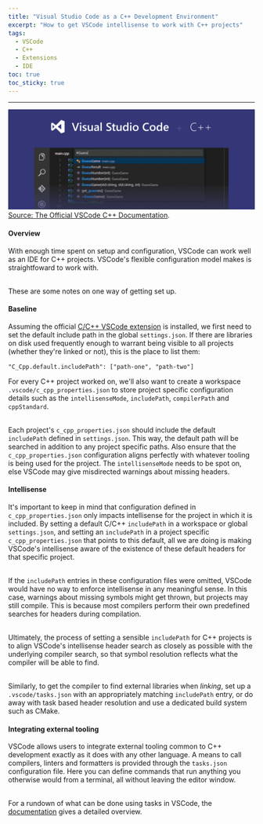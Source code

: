 ```yaml
---
title: "Visual Studio Code as a C++ Development Environment"
excerpt: "How to get VSCode intellisense to work with C++ projects"
tags:
  - VSCode
  - C++
  - Extensions
  - IDE
toc: true
toc_sticky: true
---
```


<!-- Load in a highlight.js theme for code blocks -->
<link rel="stylesheet" href="/assets/css/highlight/base16/gruvbox-dark-hard.min.css">

<hr>

<div class="article-content-start">
  <p class="article-text">
    <img class="article-text-image" src="/assets/images/vscode-cpp-2.png" alt="vscode-cpp-preview">
    <span class="article-text-image-caption">
      <a class="article-text-link" href="https://code.visualstudio.com/docs/languages/cpp">Source: The Official VSCode C++ Documentation</a>.
    </span>
  </p>
</div>

<h4 id="overview">Overview</h4>
<p class="article-text">
  With enough time spent on setup and configuration, VSCode can work well as an IDE for C++ projects. VSCode's flexible
  configuration model makes is straightfoward to work with.<br><br>

  These are some notes on one way of getting set up.
</p>

<h4 id="baseline">Baseline</h4>
<p class="article-text">
  Assuming the official
  <a class="article-text-link" href="https://marketplace.visualstudio.com/items?itemName=ms-vscode.cpptools">C/C++ VSCode extension</a>
  is installed, we first need to set the default include path in the global
  <code class="article-text">settings.json</code>. If there are libraries on disk used frequently enough to warrant
  being visible to all projects (whether they're linked or not), this is the place to list them:
</p>

<pre class="article-text"><code class="language-json">"C_Cpp.default.includePath": ["path-one", "path-two"]
</code></pre>

<p class="article-text">
  For every C++ project worked on, we'll also want to create a workspace
  <code class="article-text">.vscode/c_cpp_properties.json</code> to store project specific configuration details such
  as the <code class="article-text">intellisenseMode</code>, <code class="article-text">includePath</code>,
  <code class="article-text">compilerPath</code> and <code class="article-text">cppStandard</code>.<br><br>

  Each project's <code class="article-text">c_cpp_properties.json</code> should include the default
  <code class="article-text">includePath</code> defined in <code class="article-text">settings.json</code>. This way, the
  default path will be searched in addition to any project specific paths. Also ensure that the
  <code class="article-text">c_cpp_properties.json</code> configuration aligns perfectly with whatever tooling is being
  used for the project. The <code class="article-text">intellisenseMode</code> needs to be spot on, else VSCode may
  give misdirected warnings about missing headers.
</p>

<h4 id="intellisense">Intellisense</h4>
<p class="article-text">
  It's important to keep in mind that configuration defined in <code class="article-text">c_cpp_properties.json</code> only
  impacts intellisense for the project in which it is included. By setting a default C/C++
  <code class="article-text">includePath</code> in a workspace or global <code class="article-text">settings.json</code>,
  and setting an <code class="article-text">includePath</code> in a project specific
  <code class="article-text">c_cpp_properties.json</code> that points to this default, all we are doing is making
  VSCode's intellisense aware of the existence of these default headers for that specific project.<br><br>

  If the <code class="article-text">includePath</code> entries in these configuration files were omitted, VSCode would
  have no way to enforce intellisense in any meaningful sense. In this case, warnings about missing symbols might get
  thrown, but projects may still compile. This is because most compilers perform their own predefined searches for headers
  during compilation.<br><br>

  Ultimately, the process of setting a sensible <code class="article-text">includePath</code> for C++ projects is to align
  VSCode's intellisense header search as closely as possible with the underlying compiler search, so that symbol resolution
  reflects what the compiler will be able to find.<br><br>

  Similarly, to get the compiler to find external libraries when <i>linking</i>, set up a
  <code class="article-text">.vscode/tasks.json</code> with an appropriately matching
  <code class="article-text">includePath</code> entry, or do away with task based header resolution and use a dedicated
  build system such as CMake.
</p>

<h4 id="tooling">Integrating external tooling</h4>
<p class="article-text">
  VSCode allows users to integrate external tooling common to C++ development exactly as it does with any other language.
  A means to call compilers, linters and formatters is provided through the
  <code class="article-text">tasks.json</code> configuration file. Here you can define commands that run anything
  you otherwise would from a terminal, all without leaving the editor window.<br><br>

  For a rundown of what can be done using tasks in VSCode, the
  <a class="article-text-link" href="https://code.visualstudio.com/docs/editor/tasks">documentation</a> gives a detailed
  overview.<br><br><br>
</p>
